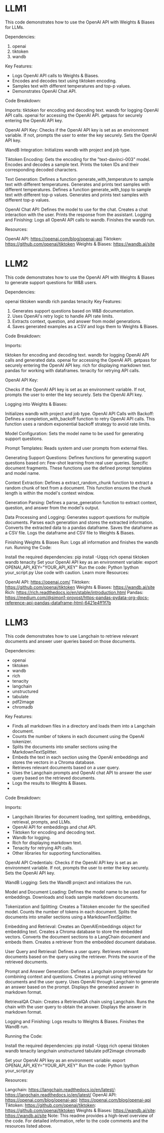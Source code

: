 # LLM1

This code demonstrates how to use the OpenAI API with Weights & Biases for LLMs.

Dependencies:

  1. openai
  2. tiktoken
  3. wandb
     
Key Features:

 * Logs OpenAI API calls to Weights & Biases.
 * Encodes and decodes text using tiktoken encoding.
 * Samples text with different temperatures and top-p values.
 * Demonstrates OpenAI Chat API.
   
Code Breakdown:

Imports:
  tiktoken for encoding and decoding text.
  wandb for logging OpenAI API calls.
  openai for accessing the OpenAI API.
  getpass for securely entering the OpenAI API key.
  
OpenAI API Key:
  Checks if the OpenAI API key is set as an environment variable.
  If not, prompts the user to enter the key securely.
Sets the OpenAI API key.

WandB Integration:
  Initializes wandb with project and job type.
  
Tiktoken Encoding:
  Gets the encoding for the "text-davinci-003" model.
  Encodes and decodes a sample text.
  Prints the token IDs and their corresponding decoded characters.
  
Text Generation:
  Defines a function generate_with_temperature to sample text with different temperatures.
  Generates and prints text samples with different temperatures.
  Defines a function generate_with_topp to sample text with different top-p values.
  Generates and prints text samples with different top-p values.
  
OpenAI Chat API:
  Defines the model to use for the chat.
  Creates a chat interaction with the user.
  Prints the response from the assistant.
  Logging and Finishing:
  Logs all OpenAI API calls to wandb.
  Finishes the wandb run.
  
Resources:

OpenAI API: https://openai.com/blog/openai-api
Tiktoken: https://github.com/openai/tiktoken
Weights & Biases: https://wandb.ai/site

# LLM2

This code demonstrates how to use the OpenAI API with Weights & Biases to generate support questions for W&B users.

Dependencies:

  openai
  tiktoken
  wandb
  rich
  pandas
  tenacity
  Key Features:

1. Generates support questions based on W&B documentation.
2. Uses OpenAI's retry logic to handle API rate limits.
3. Extracts context, question, and answer from model generations.
4. Saves generated examples as a CSV and logs them to Weights & Biases.
   
Code Breakdown:

Imports:

  tiktoken for encoding and decoding text.
  wandb for logging OpenAI API calls and generated data.
  openai for accessing the OpenAI API.
  getpass for securely entering the OpenAI API key.
  rich for displaying markdown text.
  pandas for working with dataframes.
  tenacity for retrying API calls.
  
OpenAI API Key:

  Checks if the OpenAI API key is set as an environment variable.
  If not, prompts the user to enter the key securely.
  Sets the OpenAI API key.
  
Logging into Weights & Biases:
  
  Initializes wandb with project and job type.
  OpenAI API Calls with Backoff:
  Defines a completion_with_backoff function to retry OpenAI API calls.
  This function uses a random exponential backoff strategy to avoid rate limits.
  
Model Configuration:
  Sets the model name to be used for generating support questions.
  
Prompt Templates:
  Reads system and user prompts from external files.
  
Generating Support Questions:
   Defines functions for generating support questions based on:
  Few-shot learning from real user queries.
  Specific document fragments.
  These functions use the defined prompt templates and model name.
  
Context Extraction:
  Defines a extract_random_chunk function to extract a random chunk of text from a document.
  This function ensures the chunk length is within the model's context window.
  
Generation Parsing:
  Defines a parse_generation function to extract context, question, and answer from the model's output.
  
Data Processing and Logging:
  Generates support questions for multiple documents.
  Parses each generation and stores the extracted information.
  Converts the extracted data to a pandas dataframe.
  Saves the dataframe as a CSV file.
  Logs the dataframe and CSV file to Weights & Biases.
  
Finishing Weights & Biases Run:
  Logs all information and finishes the wandb run.
Running the Code:

Install the required dependencies:
  pip install -Uqqq rich openai tiktoken wandb tenacity
Set your OpenAI API key as an environment variable:
export OPENAI_API_KEY="YOUR_API_KEY"
Run the code:
Python
!python your_script.py
Use code with caution. Learn more
Resources:

OpenAI API: https://openai.com/
Tiktoken: https://github.com/openai/tiktoken
Weights & Biases: https://wandb.ai/site
Rich: https://rich.readthedocs.io/en/stable/introduction.html
Pandas: https://medium.com/@simon1-provost/https-pandas-pydata-org-docs-reference-api-pandas-dataframe-html-6421e4ff1f7b


# LLM3

This code demonstrates how to use Langchain to retrieve relevant documents and answer user queries based on those documents.

Dependencies:

 * openai
 * tiktoken
 * wandb
 * rich
 * tenacity
 * langchain
 * unstructured
 * tabulate
 * pdf2image
 * chromadb
   
Key Features:

  - Finds all markdown files in a directory and loads them into a Langchain document.
  - Counts the number of tokens in each document using the OpenAI tokenizer.
  - Splits the documents into smaller sections using the MarkdownTextSplitter.
  - Embeds the text in each section using the OpenAI embeddings and stores the vectors in a Chroma database.
  - Retrieves relevant documents based on a user query.
  - Uses the Langchain prompts and OpenAI chat API to answer the user query based on the retrieved documents.
  - Logs the results to Weights & Biases.
  - 
Code Breakdown:

Imports:
  - Langchain libraries for document loading, text splitting, embeddings, retrieval, prompts, and LLMs.
  - OpenAI API for embeddings and chat API.
  - Tiktoken for encoding and decoding text.
  - Wandb for logging.
  - Rich for displaying markdown text.
  - Tenacity for retrying API calls.
  - Other libraries for supporting functionalities.
    
OpenAI API Credentials:
    Checks if the OpenAI API key is set as an environment variable.
    If not, prompts the user to enter the key securely.
    Sets the OpenAI API key.
    
WandB Logging:
    Sets the WandB project and initializes the run.
    
Model and Document Loading:
     Defines the model name to be used for embeddings.
    Downloads and loads sample markdown documents.
    
Tokenization and Splitting:
    Creates a Tiktoken encoder for the specified model.
    Counts the number of tokens in each document.
    Splits the documents into smaller sections using a MarkdownTextSplitter.
    
Embedding and Retrieval:
    Creates an OpenAIEmbeddings object for embedding text.
    Creates a Chroma database to store the embedded vectors.
    Converts the document sections to a LangChain document and embeds them.
    Creates a retriever from the embedded document database.
    
User Query and Retrieval:
    Defines a user query.
    Retrieves relevant documents based on the query using the retriever.
    Prints the source of the retrieved documents.
    
Prompt and Answer Generation:
    Defines a Langchain prompt template for combining context and questions.
    Creates a prompt using retrieved documents and the user query.
    Uses OpenAI through Langchain to generate an answer based on the prompt.
    Displays the generated answer in markdown format.
    
RetrievalQA Chain:
    Creates a RetrievalQA chain using Langchain.
    Runs the chain with the user query to obtain the answer.
    Displays the answer in markdown format.
    
Logging and Finishing:
    Logs results to Weights & Biases.
    Finishes the WandB run.
    
Running the Code:

Install the required dependencies:
    pip install -Uqqq rich openai tiktoken wandb tenacity langchain unstructured tabulate pdf2image chromadb

Set your OpenAI API key as an environment variable:
export OPENAI_API_KEY="YOUR_API_KEY"
Run the code:
Python
!python your_script.py

Resources:

Langchain: https://langchain.readthedocs.io/en/latest/: https://langchain.readthedocs.io/en/latest/
OpenAI API: https://openai.com/blog/openai-api: https://openai.com/blog/openai-api
Tiktoken: https://github.com/openai/tiktoken: https://github.com/openai/tiktoken
Weights & Biases: https://wandb.ai/site: https://wandb.ai/site
Note: This readme provides a high-level overview of the code. For detailed information, refer to the code comments and the resources listed above.


